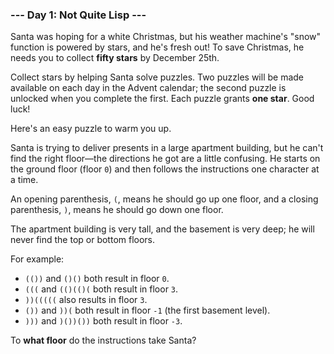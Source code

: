 ### --- Day 1: Not Quite Lisp ---

Santa was hoping for a white Christmas, but his weather machine's "snow" 
function is powered by stars, and he's fresh out! To save Christmas, he 
needs you to collect **fifty stars** by December 25th.

Collect stars by helping Santa solve puzzles. Two puzzles will be made 
available on each day in the Advent calendar; the second puzzle is unlocked 
when you complete the first. Each puzzle grants **one star**. Good luck!

Here's an easy puzzle to warm you up.

Santa is trying to deliver presents in a large apartment building, but he 
can't find the right floor—the directions he got are a little confusing. 
He starts on the ground floor (floor `0`) and then follows the instructions 
one character at a time.

An opening parenthesis, `(`, means he should go up one floor, and a closing 
parenthesis, `)`, means he should go down one floor.

The apartment building is very tall, and the basement is very deep; he will 
never find the top or bottom floors.

For example:

- `(())` and `()()` both result in floor `0`.
- `(((` and `(()(()(` both result in floor `3`.
- `))(((((` also results in floor `3`.
- `())` and `))(` both result in floor `-1` (the first basement level).
- `)))` and `)())())` both result in floor `-3`.

To **what floor** do the instructions take Santa?
